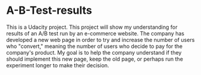 # A-B-Test-results
This is a Udacity project.
This project will show my understanding for results of an A/B test run by an e-commerce website. The company has developed a new web page in order to try and increase the number of users who "convert," meaning the number of users who decide to pay for the company's product. 
My goal is to help the company understand if they should implement this new page, keep the old page, or perhaps run the experiment longer to make their decision.
